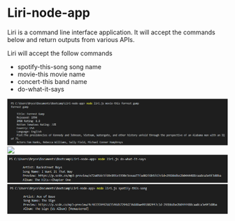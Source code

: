# Liri-node-app



Liri is a command line interface application.  It will accept the commands below and return outputs from various APIs.

Liri will accept the follow commands
* spotify-this-song  song name
* movie-this  movie name
* concert-this  band name
* do-what-it-says



![](./assets/liri_movie-this_working_example.PNG)
![](./assets/spotify-this_working_example.PNG)
![](./assets/do-what-it-says_working_example.PNG)
![](./assets/spotify-this-song_working-example_no_input.PNG)
